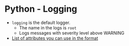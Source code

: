 # Python - Logging

- `logging` is the default logger.
    - The name in the logs is `root`
    - Logs messages with severity level above WARNING
- [List of attributes you can use in the format](https://docs.python.org/3/library/logging.html#logrecord-attributes)
